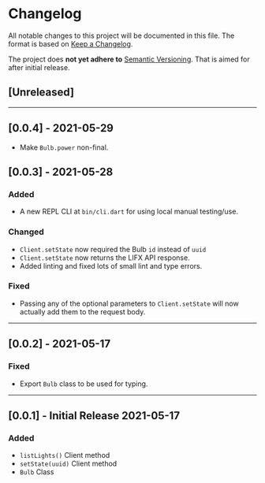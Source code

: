 # Changelog

All notable changes to this project will be documented in this file. The
format is based on [Keep a Changelog](https://keepachangelog.com/en/1.0.0/).

The project does **not yet adhere to** [Semantic Versioning](https://semver.org/spec/v2.0.0.html).
That is aimed for after initial release.

## [Unreleased]

---

## [0.0.4] - 2021-05-29

- Make `Bulb.power` non-final.

## [0.0.3] - 2021-05-28

### Added

- A new REPL CLI at `bin/cli.dart` for using local manual testing/use.

### Changed

- `Client.setState` now required the Bulb `id` instead of `uuid`
- `Client.setState` now returns the LIFX API response.
- Added linting and fixed lots of small lint and type errors.

### Fixed

- Passing any of the optional parameters to `Client.setState` will now actually
  add them to the request body.

---

## [0.0.2] - 2021-05-17

### Fixed

- Export `Bulb` class to be used for typing.

---

## [0.0.1] - Initial Release 2021-05-17

### Added

- `listLights()` Client method
- `setState(uuid)` Client method
- `Bulb` Class
